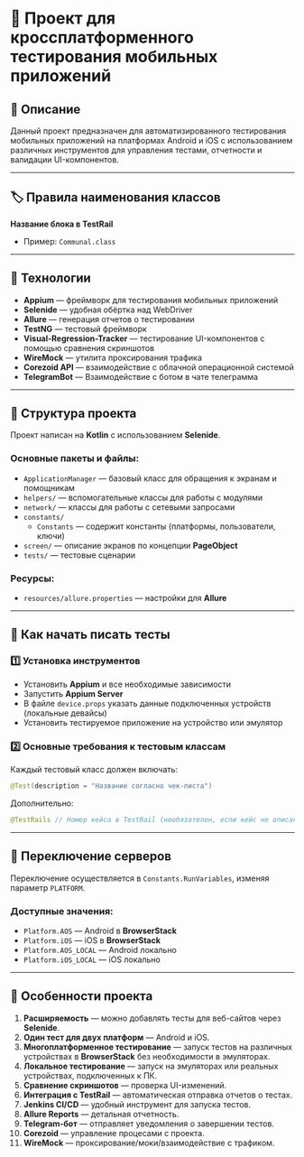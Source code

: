 # 📱 Проект для кроссплатформенного тестирования мобильных приложений

## 🚀 Описание
Данный проект предназначен для автоматизированного тестирования мобильных приложений на платформах Android и iOS с использованием различных инструментов для управления тестами, отчетности и валидации UI-компонентов.

---

## 🏷️ Правила наименования классов
**Название блока в TestRail**
- Пример: `Communal.class`

---

## 🔧 Технологии
- **Appium** — фреймворк для тестирования мобильных приложений
- **Selenide** — удобная обёртка над WebDriver
- **Allure** — генерация отчетов о тестировании
- **TestNG** — тестовый фреймворк
- **Visual-Regression-Tracker** — тестирование UI-компонентов с помощью сравнения скриншотов
- **WireMock** — утилита проксирования трафика
- **Corezoid API** — взаимодействие с облачной операционной системой
- **TelegramBot** — Взаимодействие с ботом в чате телеграмма

---

## 📁 Структура проекта
Проект написан на **Kotlin** с использованием **Selenide**.

### Основные пакеты и файлы:
- `ApplicationManager` — базовый класс для обращения к экранам и помощникам
- `helpers/` — вспомогательные классы для работы с модулями
- `network/` — классы для работы с сетевыми запросами
- `constants/`
    - `Constants` — содержит константы (платформы, пользователи, ключи)
- `screen/` — описание экранов по концепции **PageObject**
- `tests/` — тестовые сценарии

### Ресурсы:
- `resources/allure.properties` — настройки для **Allure**

---

## 📝 Как начать писать тесты
### 1️⃣ Установка инструментов
- Установить **Appium** и все необходимые зависимости
- Запустить **Appium Server**
- В файле `device.props` указать данные подключенных устройств (локальные девайсы)
- Установить тестируемое приложение на устройство или эмулятор

### 2️⃣ Основные требования к тестовым классам
Каждый тестовый класс должен включать:
```java
@Test(description = "Название согласно чек-листа")
```
Дополнительно:
```java
@TestRails // Номер кейса в TestRail (необязателен, если кейс не описан)
```

---

## 🔄 Переключение серверов
Переключение осуществляется в `Constants.RunVariables`, изменяя параметр `PLATFORM`.

### Доступные значения:
- `Platform.AOS` — Android в **BrowserStack**
- `Platform.iOS` — iOS в **BrowserStack**
- `Platform.AOS_LOCAL` — Android локально
- `Platform.iOS_LOCAL` — iOS локально

---

## 📌 Особенности проекта
1. **Расширяемость** — можно добавлять тесты для веб-сайтов через **Selenide**.
2. **Один тест для двух платформ** — Android и iOS.
3. **Многоплатформенное тестирование** — запуск тестов на различных устройствах в **BrowserStack** без необходимости в эмуляторах.
4. **Локальное тестирование** — запуск на эмуляторах или реальных устройствах, подключенных к ПК.
5. **Сравнение скриншотов** — проверка UI-изменений.
6. **Интеграция с TestRail** — автоматическая отправка отчетов о тестах.
7. **Jenkins CI/CD** — удобный инструмент для запуска тестов.
8. **Allure Reports** — детальная отчетность.
9. **Telegram-бот** — отправляет уведомления о завершении тестов.
10. **Corezoid** — управление процесами с проекта.
11. **WireMock** — проксирование/моки/взаимодействие с трафиком.
